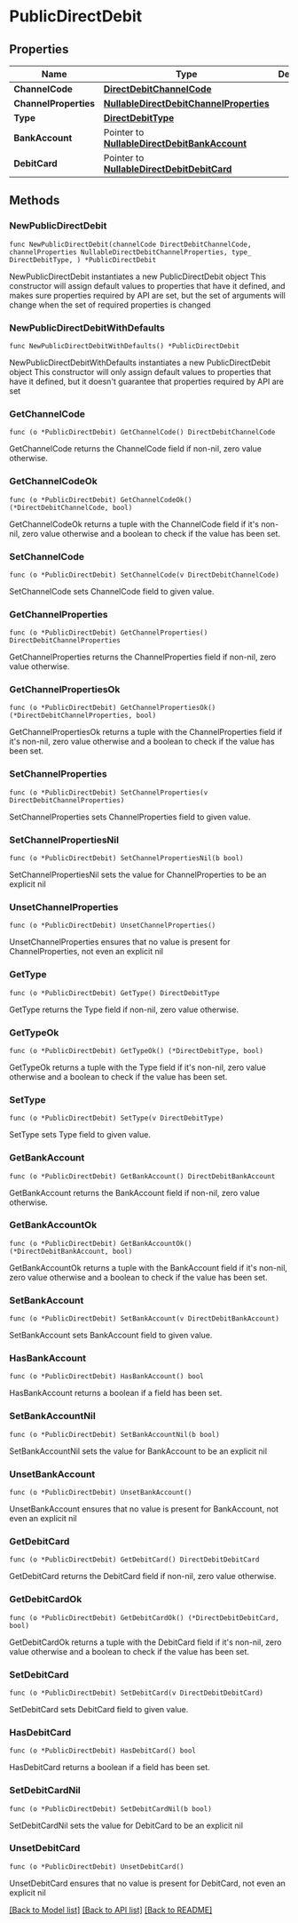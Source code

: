 # PublicDirectDebit

## Properties

Name | Type | Description | Notes
------------ | ------------- | ------------- | -------------
**ChannelCode** | [**DirectDebitChannelCode**](DirectDebitChannelCode.md) |  | 
**ChannelProperties** | [**NullableDirectDebitChannelProperties**](DirectDebitChannelProperties.md) |  | 
**Type** | [**DirectDebitType**](DirectDebitType.md) |  | 
**BankAccount** | Pointer to [**NullableDirectDebitBankAccount**](DirectDebitBankAccount.md) |  | [optional] 
**DebitCard** | Pointer to [**NullableDirectDebitDebitCard**](DirectDebitDebitCard.md) |  | [optional] 

## Methods

### NewPublicDirectDebit

`func NewPublicDirectDebit(channelCode DirectDebitChannelCode, channelProperties NullableDirectDebitChannelProperties, type_ DirectDebitType, ) *PublicDirectDebit`

NewPublicDirectDebit instantiates a new PublicDirectDebit object
This constructor will assign default values to properties that have it defined,
and makes sure properties required by API are set, but the set of arguments
will change when the set of required properties is changed

### NewPublicDirectDebitWithDefaults

`func NewPublicDirectDebitWithDefaults() *PublicDirectDebit`

NewPublicDirectDebitWithDefaults instantiates a new PublicDirectDebit object
This constructor will only assign default values to properties that have it defined,
but it doesn't guarantee that properties required by API are set

### GetChannelCode

`func (o *PublicDirectDebit) GetChannelCode() DirectDebitChannelCode`

GetChannelCode returns the ChannelCode field if non-nil, zero value otherwise.

### GetChannelCodeOk

`func (o *PublicDirectDebit) GetChannelCodeOk() (*DirectDebitChannelCode, bool)`

GetChannelCodeOk returns a tuple with the ChannelCode field if it's non-nil, zero value otherwise
and a boolean to check if the value has been set.

### SetChannelCode

`func (o *PublicDirectDebit) SetChannelCode(v DirectDebitChannelCode)`

SetChannelCode sets ChannelCode field to given value.


### GetChannelProperties

`func (o *PublicDirectDebit) GetChannelProperties() DirectDebitChannelProperties`

GetChannelProperties returns the ChannelProperties field if non-nil, zero value otherwise.

### GetChannelPropertiesOk

`func (o *PublicDirectDebit) GetChannelPropertiesOk() (*DirectDebitChannelProperties, bool)`

GetChannelPropertiesOk returns a tuple with the ChannelProperties field if it's non-nil, zero value otherwise
and a boolean to check if the value has been set.

### SetChannelProperties

`func (o *PublicDirectDebit) SetChannelProperties(v DirectDebitChannelProperties)`

SetChannelProperties sets ChannelProperties field to given value.


### SetChannelPropertiesNil

`func (o *PublicDirectDebit) SetChannelPropertiesNil(b bool)`

 SetChannelPropertiesNil sets the value for ChannelProperties to be an explicit nil

### UnsetChannelProperties
`func (o *PublicDirectDebit) UnsetChannelProperties()`

UnsetChannelProperties ensures that no value is present for ChannelProperties, not even an explicit nil
### GetType

`func (o *PublicDirectDebit) GetType() DirectDebitType`

GetType returns the Type field if non-nil, zero value otherwise.

### GetTypeOk

`func (o *PublicDirectDebit) GetTypeOk() (*DirectDebitType, bool)`

GetTypeOk returns a tuple with the Type field if it's non-nil, zero value otherwise
and a boolean to check if the value has been set.

### SetType

`func (o *PublicDirectDebit) SetType(v DirectDebitType)`

SetType sets Type field to given value.


### GetBankAccount

`func (o *PublicDirectDebit) GetBankAccount() DirectDebitBankAccount`

GetBankAccount returns the BankAccount field if non-nil, zero value otherwise.

### GetBankAccountOk

`func (o *PublicDirectDebit) GetBankAccountOk() (*DirectDebitBankAccount, bool)`

GetBankAccountOk returns a tuple with the BankAccount field if it's non-nil, zero value otherwise
and a boolean to check if the value has been set.

### SetBankAccount

`func (o *PublicDirectDebit) SetBankAccount(v DirectDebitBankAccount)`

SetBankAccount sets BankAccount field to given value.

### HasBankAccount

`func (o *PublicDirectDebit) HasBankAccount() bool`

HasBankAccount returns a boolean if a field has been set.

### SetBankAccountNil

`func (o *PublicDirectDebit) SetBankAccountNil(b bool)`

 SetBankAccountNil sets the value for BankAccount to be an explicit nil

### UnsetBankAccount
`func (o *PublicDirectDebit) UnsetBankAccount()`

UnsetBankAccount ensures that no value is present for BankAccount, not even an explicit nil
### GetDebitCard

`func (o *PublicDirectDebit) GetDebitCard() DirectDebitDebitCard`

GetDebitCard returns the DebitCard field if non-nil, zero value otherwise.

### GetDebitCardOk

`func (o *PublicDirectDebit) GetDebitCardOk() (*DirectDebitDebitCard, bool)`

GetDebitCardOk returns a tuple with the DebitCard field if it's non-nil, zero value otherwise
and a boolean to check if the value has been set.

### SetDebitCard

`func (o *PublicDirectDebit) SetDebitCard(v DirectDebitDebitCard)`

SetDebitCard sets DebitCard field to given value.

### HasDebitCard

`func (o *PublicDirectDebit) HasDebitCard() bool`

HasDebitCard returns a boolean if a field has been set.

### SetDebitCardNil

`func (o *PublicDirectDebit) SetDebitCardNil(b bool)`

 SetDebitCardNil sets the value for DebitCard to be an explicit nil

### UnsetDebitCard
`func (o *PublicDirectDebit) UnsetDebitCard()`

UnsetDebitCard ensures that no value is present for DebitCard, not even an explicit nil

[[Back to Model list]](../README.md#documentation-for-models) [[Back to API list]](../README.md#documentation-for-api-endpoints) [[Back to README]](../README.md)


